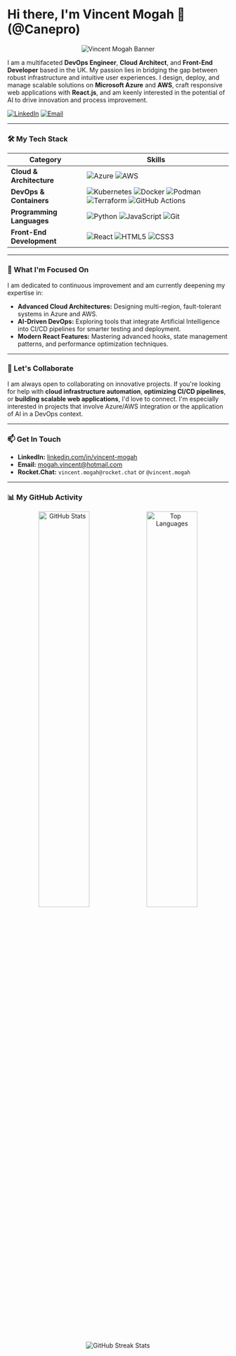 # Hi there, I'm Vincent Mogah 👋 (@Canepro)

<p align="center">
  <img src="https://via.placeholder.com/1200x400?text=Vincent+Mogah+%7C+Cloud+%26+DevOps+Engineer+%7C+Front-End+Developer" alt="Vincent Mogah Banner"/>
</p>

I am a multifaceted **DevOps Engineer**, **Cloud Architect**, and **Front-End Developer** based in the UK. My passion lies in bridging the gap between robust infrastructure and intuitive user experiences. I design, deploy, and manage scalable solutions on **Microsoft Azure** and **AWS**, craft responsive web applications with **React.js**, and am keenly interested in the potential of AI to drive innovation and process improvement.

<p align="left">
  <a href="https://www.linkedin.com/in/vincent-mogah/" target="_blank"><img src="https://img.shields.io/badge/LinkedIn-0077B5?style=for-the-badge&logo=linkedin&logoColor=white" alt="LinkedIn"></a>
  <a href="mailto:mogah.vincent@hotmail.com"><img src="https://img.shields.io/badge/Email-0078D4?style=for-the-badge&logo=microsoft-outlook&logoColor=white" alt="Email"></a>
</p>

---

### 🛠️ My Tech Stack

| Category                  | Skills                                                                                                                                                                                                                                                                                                                                                                                                                             |
| ------------------------- | ---------------------------------------------------------------------------------------------------------------------------------------------------------------------------------------------------------------------------------------------------------------------------------------------------------------------------------------------------------------------------------------------------------------------------------- |
| **Cloud & Architecture** | <img src="https://img.shields.io/badge/Microsoft_Azure-0078D4?style=for-the-badge&logo=microsoft-azure&logoColor=white" alt="Azure"> <img src="https://img.shields.io/badge/AWS-232F3E?style=for-the-badge&logo=amazon-aws&logoColor=white" alt="AWS">                                                                                                                                                                                 |
| **DevOps & Containers** | <img src="https://img.shields.io/badge/Kubernetes-326CE5?style=for-the-badge&logo=kubernetes&logoColor=white" alt="Kubernetes"> <img src="https://img.shields.io/badge/Docker-2496ED?style=for-the-badge&logo=docker&logoColor=white" alt="Docker"> <img src="https://img.shields.io/badge/Podman-892CA0?style=for-the-badge&logo=podman&logoColor=white" alt="Podman"> <img src="https://img.shields.io/badge/Terraform-7B42BC?style=for-the-badge&logo=terraform&logoColor=white" alt="Terraform"> <img src="https://img.shields.io/badge/GitHub_Actions-2088FF?style=for-the-badge&logo=github-actions&logoColor=white" alt="GitHub Actions"> |
| **Programming Languages** | <img src="https://img.shields.io/badge/Python-3776AB?style=for-the-badge&logo=python&logoColor=white" alt="Python"> <img src="https://img.shields.io/badge/JavaScript-F7DF1E?style=for-the-badge&logo=javascript&logoColor=black" alt="JavaScript"> <img src="https://img.shields.io/badge/Git-F05032?style=for-the-badge&logo=git&logoColor=white" alt="Git">                                                                        |
| **Front-End Development** | <img src="https://img.shields.io/badge/React-20232A?style=for-the-badge&logo=react&logoColor=61DAFB" alt="React"> <img src="https://img.shields.io/badge/HTML5-E34F26?style=for-the-badge&logo=html5&logoColor=white" alt="HTML5"> <img src="https://img.shields.io/badge/CSS3-1572B6?style=for-the-badge&logo=css3&logoColor=white" alt="CSS3">                                                                                         |

---

### 🌱 What I'm Focused On

I am dedicated to continuous improvement and am currently deepening my expertise in:

-   **Advanced Cloud Architectures:** Designing multi-region, fault-tolerant systems in Azure and AWS.
-   **AI-Driven DevOps:** Exploring tools that integrate Artificial Intelligence into CI/CD pipelines for smarter testing and deployment.
-   **Modern React Features:** Mastering advanced hooks, state management patterns, and performance optimization techniques.

---

### 💞️ Let's Collaborate

I am always open to collaborating on innovative projects. If you're looking for help with **cloud infrastructure automation**, **optimizing CI/CD pipelines**, or **building scalable web applications**, I'd love to connect. I'm especially interested in projects that involve Azure/AWS integration or the application of AI in a DevOps context.

---

### 📫 Get In Touch

-   **LinkedIn:** [linkedin.com/in/vincent-mogah](https://www.linkedin.com/in/vincent-mogah/)
-   **Email:** [mogah.vincent@hotmail.com](mailto:mogah.vincent@hotmail.com)
-   **Rocket.Chat:** `vincent.mogah@rocket.chat` or `@vincent.mogah`

---

### 📊 My GitHub Activity

<p align="center">
  <img width="48%" src="https://github-readme-stats.vercel.app/api?username=Canepro&show_icons=true&theme=radical&hide_border=true&rank_icon=github" alt="GitHub Stats">
  <img width="48%" src="https://github-readme-stats.vercel.app/api/top-langs/?username=Canepro&layout=compact&theme=radical&hide_border=true" alt="Top Languages">
</p>
<p align="center">
  <img src="https://github-readme-streak-stats.herokuapp.com/?user=Canepro&theme=radical&hide_border=true" alt="GitHub Streak Stats">
</p>
